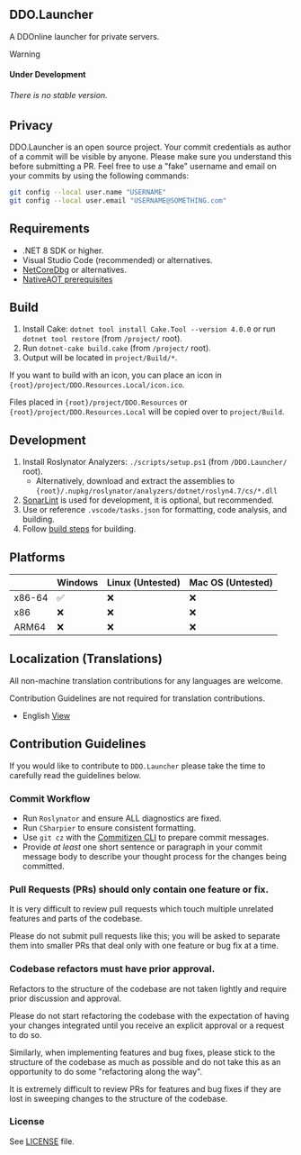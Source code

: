 ## DDO.Launcher
A DDOnline launcher for private servers.

> [!Warning]
> #### Under Development
> ###### There is no stable version.

## Privacy
DDO.Launcher is an open source project. Your commit credentials as author of a commit will be visible by anyone. Please make sure you understand this before submitting a PR.
Feel free to use a "fake" username and email on your commits by using the following commands:
```bash
git config --local user.name "USERNAME"
git config --local user.email "USERNAME@SOMETHING.com"
```

## Requirements
- .NET 8 SDK or higher.
- Visual Studio Code (recommended) or alternatives.
- [NetCoreDbg](https://github.com/Samsung/netcoredbg) or alternatives.
- [NativeAOT prerequisites](https://aka.ms/nativeaot-prerequisites)

## Build
1. Install Cake: `dotnet tool install Cake.Tool --version 4.0.0` or run `dotnet tool restore` (from `/project/` root).
2. Run `dotnet-cake build.cake` (from `/project/` root).
3. Output will be located in `project/Build/*`.

If you want to build with an icon, you can place an icon in `{root}/project/DDO.Resources.Local/icon.ico`.

Files placed in `{root}/project/DDO.Resources` or `{root}/project/DDO.Resources.Local` will be copied over to `project/Build`.

## Development
1. Install Roslynator Analyzers: `./scripts/setup.ps1` (from `/DDO.Launcher/` root).
    - Alternatively, download and extract the assemblies to `{root}/.nupkg/roslynator/analyzers/dotnet/roslyn4.7/cs/*.dll`
2. [SonarLint](https://www.sonarsource.com/products/sonarlint/) is used for development, it is optional, but recommended.
3. Use or reference `.vscode/tasks.json` for formatting, code analysis, and building.
4. Follow [build steps](#build) for building.

## Platforms

|        | Windows|Linux (Untested)|Mac OS (Untested)|
|--------|--------|----------------|-----------------|
| x86-64 | ✅ | ❌ | ❌ |
| x86    | ❌ | ❌ | ❌ |
| ARM64  | ❌ | ❌ | ❌ |

## Localization (Translations)
All non-machine translation contributions for any languages are welcome.

Contribution Guidelines are not required for translation contributions.

- English [View](./project/DDO.Resources/.data/localization/localization.en.json)

## Contribution Guidelines
If you would like to contribute to `DDO.Launcher` please take the time to carefully read the guidelines below.

### Commit Workflow
- Run `Roslynator` and ensure ALL diagnostics are fixed.
- Run `CSharpier` to ensure consistent formatting.
- Use `git cz` with the [Commitizen CLI](https://github.com/commitizen/cz-cli#conventional-commit-messages-as-a-global-utility) to prepare commit messages.
- Provide *at least* one short sentence or paragraph in your commit message body to describe your thought process for the changes being committed.

### Pull Requests (PRs) should only contain one feature or fix.
It is very difficult to review pull requests which touch multiple unrelated features and parts of the codebase.

Please do not submit pull requests like this; you will be asked to separate them into smaller PRs that deal only with one feature or bug fix at a time.

### Codebase refactors must have prior approval.
Refactors to the structure of the codebase are not taken lightly and require prior discussion and approval.

Please do not start refactoring the codebase with the expectation of having your changes integrated until you receive an explicit approval or a request to do so.

Similarly, when implementing features and bug fixes, please stick to the structure of the codebase as much as possible and do not take this as an opportunity to do some "refactoring along the way".

It is extremely difficult to review PRs for features and bug fixes if they are lost in sweeping changes to the structure of the codebase.

### License
See [LICENSE](./LICENSE) file.